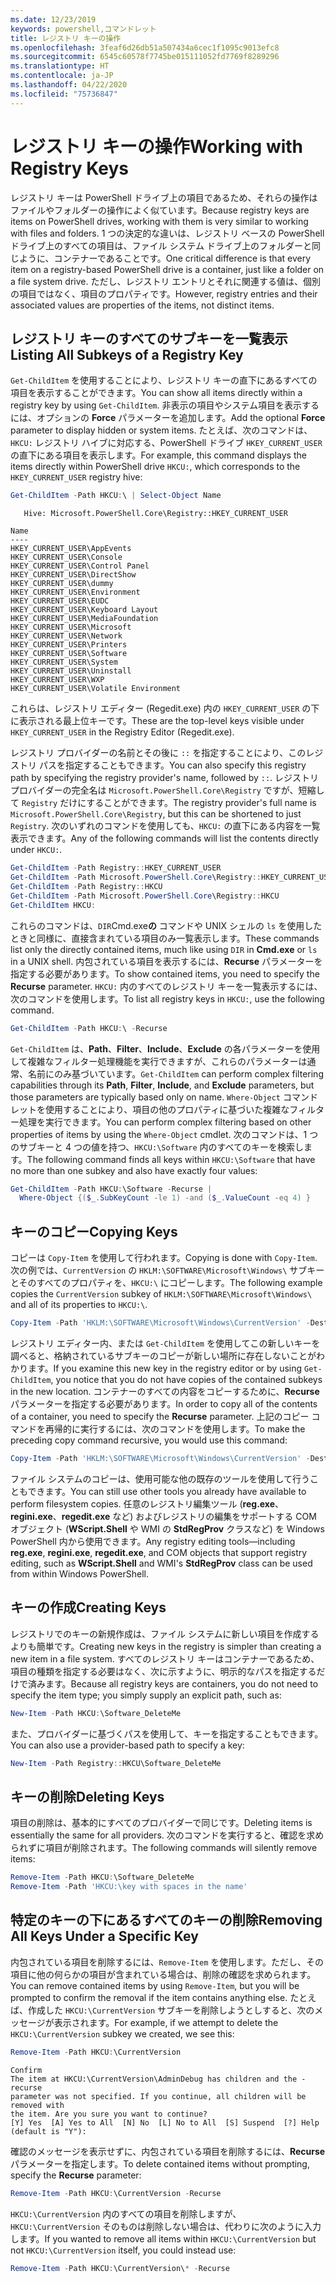 ```yaml
---
ms.date: 12/23/2019
keywords: powershell,コマンドレット
title: レジストリ キーの操作
ms.openlocfilehash: 3feaf6d26db51a507434a6cec1f1095c9013efc8
ms.sourcegitcommit: 6545c60578f7745be015111052fd7769f8289296
ms.translationtype: HT
ms.contentlocale: ja-JP
ms.lasthandoff: 04/22/2020
ms.locfileid: "75736847"
---
```

# <a name="working-with-registry-keys"></a><span data-ttu-id="f3f19-103">レジストリ キーの操作</span><span class="sxs-lookup"><span data-stu-id="f3f19-103">Working with Registry Keys</span></span>

<span data-ttu-id="f3f19-104">レジストリ キーは PowerShell ドライブ上の項目であるため、それらの操作はファイルやフォルダーの操作によく似ています。</span><span class="sxs-lookup"><span data-stu-id="f3f19-104">Because registry keys are items on PowerShell drives, working with them is very similar to working with files and folders.</span></span> <span data-ttu-id="f3f19-105">1 つの決定的な違いは、レジストリ ベースの PowerShell ドライブ上のすべての項目は、ファイル システム ドライブ上のフォルダーと同じように、コンテナーであることです。</span><span class="sxs-lookup"><span data-stu-id="f3f19-105">One critical difference is that every item on a registry-based PowerShell drive is a container, just like a folder on a file system drive.</span></span> <span data-ttu-id="f3f19-106">ただし、レジストリ エントリとそれに関連する値は、個別の項目ではなく、項目のプロパティです。</span><span class="sxs-lookup"><span data-stu-id="f3f19-106">However, registry entries and their associated values are properties of the items, not distinct items.</span></span>

## <a name="listing-all-subkeys-of-a-registry-key"></a><span data-ttu-id="f3f19-107">レジストリ キーのすべてのサブキーを一覧表示</span><span class="sxs-lookup"><span data-stu-id="f3f19-107">Listing All Subkeys of a Registry Key</span></span>

<span data-ttu-id="f3f19-108">`Get-ChildItem` を使用することにより、レジストリ キーの直下にあるすべての項目を表示することができます。</span><span class="sxs-lookup"><span data-stu-id="f3f19-108">You can show all items directly within a registry key by using `Get-ChildItem`.</span></span> <span data-ttu-id="f3f19-109">非表示の項目やシステム項目を表示するには、オプションの **Force** パラメーターを追加します。</span><span class="sxs-lookup"><span data-stu-id="f3f19-109">Add the optional **Force** parameter to display hidden or system items.</span></span> <span data-ttu-id="f3f19-110">たとえば、次のコマンドは、`HKCU:` レジストリ ハイブに対応する、PowerShell ドライブ `HKEY_CURRENT_USER` の直下にある項目を表示します。</span><span class="sxs-lookup"><span data-stu-id="f3f19-110">For example, this command displays the items directly within PowerShell drive `HKCU:`, which corresponds to the `HKEY_CURRENT_USER` registry hive:</span></span>

```powershell
Get-ChildItem -Path HKCU:\ | Select-Object Name
```

```Output
   Hive: Microsoft.PowerShell.Core\Registry::HKEY_CURRENT_USER

Name
----
HKEY_CURRENT_USER\AppEvents
HKEY_CURRENT_USER\Console
HKEY_CURRENT_USER\Control Panel
HKEY_CURRENT_USER\DirectShow
HKEY_CURRENT_USER\dummy
HKEY_CURRENT_USER\Environment
HKEY_CURRENT_USER\EUDC
HKEY_CURRENT_USER\Keyboard Layout
HKEY_CURRENT_USER\MediaFoundation
HKEY_CURRENT_USER\Microsoft
HKEY_CURRENT_USER\Network
HKEY_CURRENT_USER\Printers
HKEY_CURRENT_USER\Software
HKEY_CURRENT_USER\System
HKEY_CURRENT_USER\Uninstall
HKEY_CURRENT_USER\WXP
HKEY_CURRENT_USER\Volatile Environment
```

<span data-ttu-id="f3f19-111">これらは、レジストリ エディター (Regedit.exe) 内の `HKEY_CURRENT_USER` の下に表示される最上位キーです。</span><span class="sxs-lookup"><span data-stu-id="f3f19-111">These are the top-level keys visible under `HKEY_CURRENT_USER` in the Registry Editor (Regedit.exe).</span></span>

<span data-ttu-id="f3f19-112">レジストリ プロバイダーの名前とその後に `::` を指定することにより、このレジストリ パスを指定することもできます。</span><span class="sxs-lookup"><span data-stu-id="f3f19-112">You can also specify this registry path by specifying the registry provider's name, followed by `::`.</span></span> <span data-ttu-id="f3f19-113">レジストリ プロバイダーの完全名は `Microsoft.PowerShell.Core\Registry` ですが、短縮して `Registry` だけにすることができます。</span><span class="sxs-lookup"><span data-stu-id="f3f19-113">The registry provider's full name is `Microsoft.PowerShell.Core\Registry`, but this can be shortened to just `Registry`.</span></span> <span data-ttu-id="f3f19-114">次のいずれのコマンドを使用しても、`HKCU:` の直下にある内容を一覧表示できます。</span><span class="sxs-lookup"><span data-stu-id="f3f19-114">Any of the following commands will list the contents directly under `HKCU:`.</span></span>

```powershell
Get-ChildItem -Path Registry::HKEY_CURRENT_USER
Get-ChildItem -Path Microsoft.PowerShell.Core\Registry::HKEY_CURRENT_USER
Get-ChildItem -Path Registry::HKCU
Get-ChildItem -Path Microsoft.PowerShell.Core\Registry::HKCU
Get-ChildItem HKCU:
```

<span data-ttu-id="f3f19-115">これらのコマンドは、`DIR`Cmd.exe**の** コマンドや UNIX シェルの `ls` を使用したときと同様に、直接含まれている項目のみ一覧表示します。</span><span class="sxs-lookup"><span data-stu-id="f3f19-115">These commands list only the directly contained items, much like using `DIR` in **Cmd.exe** or `ls` in a UNIX shell.</span></span> <span data-ttu-id="f3f19-116">内包されている項目を表示するには、**Recurse** パラメーターを指定する必要があります。</span><span class="sxs-lookup"><span data-stu-id="f3f19-116">To show contained items, you need to specify the **Recurse** parameter.</span></span> <span data-ttu-id="f3f19-117">`HKCU:` 内のすべてのレジストリ キーを一覧表示するには、次のコマンドを使用します。</span><span class="sxs-lookup"><span data-stu-id="f3f19-117">To list all registry keys in `HKCU:`, use the following command.</span></span>

```powershell
Get-ChildItem -Path HKCU:\ -Recurse
```

<span data-ttu-id="f3f19-118">`Get-ChildItem` は、**Path**、**Filter**、**Include**、**Exclude** の各パラメーターを使用して複雑なフィルター処理機能を実行できますが、これらのパラメーターは通常、名前にのみ基づいています。</span><span class="sxs-lookup"><span data-stu-id="f3f19-118">`Get-ChildItem` can perform complex filtering capabilities through its **Path**, **Filter**, **Include**, and **Exclude** parameters, but those parameters are typically based only on name.</span></span> <span data-ttu-id="f3f19-119">`Where-Object` コマンドレットを使用することにより、項目の他のプロパティに基づいた複雑なフィルター処理を実行できます。</span><span class="sxs-lookup"><span data-stu-id="f3f19-119">You can perform complex filtering based on other properties of items by using the `Where-Object` cmdlet.</span></span> <span data-ttu-id="f3f19-120">次のコマンドは、1 つのサブキーと 4 つの値を持つ、`HKCU:\Software` 内のすべてのキーを検索します。</span><span class="sxs-lookup"><span data-stu-id="f3f19-120">The following command finds all keys within `HKCU:\Software` that have no more than one subkey and also have exactly four values:</span></span>

```powershell
Get-ChildItem -Path HKCU:\Software -Recurse |
  Where-Object {($_.SubKeyCount -le 1) -and ($_.ValueCount -eq 4) }
```

## <a name="copying-keys"></a><span data-ttu-id="f3f19-121">キーのコピー</span><span class="sxs-lookup"><span data-stu-id="f3f19-121">Copying Keys</span></span>

<span data-ttu-id="f3f19-122">コピーは `Copy-Item` を使用して行われます。</span><span class="sxs-lookup"><span data-stu-id="f3f19-122">Copying is done with `Copy-Item`.</span></span> <span data-ttu-id="f3f19-123">次の例では、`CurrentVersion` の `HKLM:\SOFTWARE\Microsoft\Windows\` サブキーとそのすべてのプロパティを、`HKCU:\` にコピーします。</span><span class="sxs-lookup"><span data-stu-id="f3f19-123">The following example copies the `CurrentVersion` subkey of `HKLM:\SOFTWARE\Microsoft\Windows\` and all of its properties to `HKCU:\`.</span></span>

```powershell
Copy-Item -Path 'HKLM:\SOFTWARE\Microsoft\Windows\CurrentVersion' -Destination HKCU:
```

<span data-ttu-id="f3f19-124">レジストリ エディター内、または `Get-ChildItem` を使用してこの新しいキーを調べると、格納されているサブキーのコピーが新しい場所に存在しないことがわかります。</span><span class="sxs-lookup"><span data-stu-id="f3f19-124">If you examine this new key in the registry editor or by using `Get-ChildItem`, you notice that you do not have copies of the contained subkeys in the new location.</span></span> <span data-ttu-id="f3f19-125">コンテナーのすべての内容をコピーするために、**Recurse** パラメーターを指定する必要があります。</span><span class="sxs-lookup"><span data-stu-id="f3f19-125">In order to copy all of the contents of a container, you need to specify the **Recurse** parameter.</span></span> <span data-ttu-id="f3f19-126">上記のコピー コマンドを再帰的に実行するには、次のコマンドを使用します。</span><span class="sxs-lookup"><span data-stu-id="f3f19-126">To make the preceding copy command recursive, you would use this command:</span></span>

```powershell
Copy-Item -Path 'HKLM:\SOFTWARE\Microsoft\Windows\CurrentVersion' -Destination HKCU: -Recurse
```

<span data-ttu-id="f3f19-127">ファイル システムのコピーは、使用可能な他の既存のツールを使用して行うこともできます。</span><span class="sxs-lookup"><span data-stu-id="f3f19-127">You can still use other tools you already have available to perform filesystem copies.</span></span> <span data-ttu-id="f3f19-128">任意のレジストリ編集ツール (**reg.exe**、**regini.exe**、**regedit.exe** など) およびレジストリの編集をサポートする COM オブジェクト (**WScript.Shell** や WMI の **StdRegProv** クラスなど) を Windows PowerShell 内から使用できます。</span><span class="sxs-lookup"><span data-stu-id="f3f19-128">Any registry editing tools—including **reg.exe**, **regini.exe**, **regedit.exe**, and COM objects that support registry editing, such as **WScript.Shell** and WMI's **StdRegProv** class can be used from within Windows PowerShell.</span></span>

## <a name="creating-keys"></a><span data-ttu-id="f3f19-129">キーの作成</span><span class="sxs-lookup"><span data-stu-id="f3f19-129">Creating Keys</span></span>

<span data-ttu-id="f3f19-130">レジストリでのキーの新規作成は、ファイル システムに新しい項目を作成するよりも簡単です。</span><span class="sxs-lookup"><span data-stu-id="f3f19-130">Creating new keys in the registry is simpler than creating a new item in a file system.</span></span> <span data-ttu-id="f3f19-131">すべてのレジストリ キーはコンテナーであるため、項目の種類を指定する必要はなく、次に示すように、明示的なパスを指定するだけで済みます。</span><span class="sxs-lookup"><span data-stu-id="f3f19-131">Because all registry keys are containers, you do not need to specify the item type; you simply supply an explicit path, such as:</span></span>

```powershell
New-Item -Path HKCU:\Software_DeleteMe
```

<span data-ttu-id="f3f19-132">また、プロバイダーに基づくパスを使用して、キーを指定することもできます。</span><span class="sxs-lookup"><span data-stu-id="f3f19-132">You can also use a provider-based path to specify a key:</span></span>

```powershell
New-Item -Path Registry::HKCU\Software_DeleteMe
```

## <a name="deleting-keys"></a><span data-ttu-id="f3f19-133">キーの削除</span><span class="sxs-lookup"><span data-stu-id="f3f19-133">Deleting Keys</span></span>

<span data-ttu-id="f3f19-134">項目の削除は、基本的にすべてのプロバイダーで同じです。</span><span class="sxs-lookup"><span data-stu-id="f3f19-134">Deleting items is essentially the same for all providers.</span></span> <span data-ttu-id="f3f19-135">次のコマンドを実行すると、確認を求められずに項目が削除されます。</span><span class="sxs-lookup"><span data-stu-id="f3f19-135">The following commands will silently remove items:</span></span>

```powershell
Remove-Item -Path HKCU:\Software_DeleteMe
Remove-Item -Path 'HKCU:\key with spaces in the name'
```

## <a name="removing-all-keys-under-a-specific-key"></a><span data-ttu-id="f3f19-136">特定のキーの下にあるすべてのキーの削除</span><span class="sxs-lookup"><span data-stu-id="f3f19-136">Removing All Keys Under a Specific Key</span></span>

<span data-ttu-id="f3f19-137">内包されている項目を削除するには、`Remove-Item` を使用します。ただし、その項目に他の何らかの項目が含まれている場合は、削除の確認を求められます。</span><span class="sxs-lookup"><span data-stu-id="f3f19-137">You can remove contained items by using `Remove-Item`, but you will be prompted to confirm the removal if the item contains anything else.</span></span> <span data-ttu-id="f3f19-138">たとえば、作成した `HKCU:\CurrentVersion` サブキーを削除しようとしすると、次のメッセージが表示されます。</span><span class="sxs-lookup"><span data-stu-id="f3f19-138">For example, if we attempt to delete the `HKCU:\CurrentVersion` subkey we created, we see this:</span></span>

```powershell
Remove-Item -Path HKCU:\CurrentVersion
```

```Output
Confirm
The item at HKCU:\CurrentVersion\AdminDebug has children and the -recurse
parameter was not specified. If you continue, all children will be removed with
the item. Are you sure you want to continue?
[Y] Yes  [A] Yes to All  [N] No  [L] No to All  [S] Suspend  [?] Help (default is "Y"):
```

<span data-ttu-id="f3f19-139">確認のメッセージを表示せずに、内包されている項目を削除するには、**Recurse** パラメーターを指定します。</span><span class="sxs-lookup"><span data-stu-id="f3f19-139">To delete contained items without prompting, specify the **Recurse** parameter:</span></span>

```powershell
Remove-Item -Path HKCU:\CurrentVersion -Recurse
```

<span data-ttu-id="f3f19-140">`HKCU:\CurrentVersion` 内のすべての項目を削除しますが、`HKCU:\CurrentVersion` そのものは削除しない場合は、代わりに次のように入力します。</span><span class="sxs-lookup"><span data-stu-id="f3f19-140">If you wanted to remove all items within `HKCU:\CurrentVersion` but not `HKCU:\CurrentVersion` itself, you could instead use:</span></span>

```powershell
Remove-Item -Path HKCU:\CurrentVersion\* -Recurse
```
